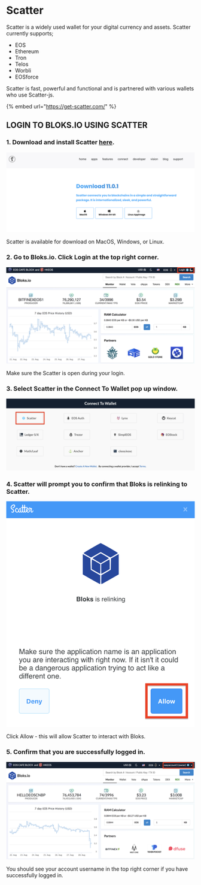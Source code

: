 # Scatter

Scatter is a widely used wallet for your digital currency and assets. Scatter currently supports;

* EOS
* Ethereum
* Tron
* Telos
* Worbli
* EOSforce

Scatter is fast, powerful and functional and is partnered with various wallets who use Scatter-js. 

{% embed url="https://get-scatter.com/" %}

## LOGIN TO BLOKS.IO USING SCATTER

### 1. Download and install Scatter [here](https://get-scatter.com/download).

![](../../.gitbook/assets/image%20%28121%29.png)

Scatter is available for download on MacOS, Windows, or Linux.

### 2. Go to Bloks.io. Click Login at the top right corner.

![](../../.gitbook/assets/image%20%28158%29.png)

Make sure the Scatter is open during your login.

### 3. Select Scatter in the Connect To Wallet pop up window. 

![](../../.gitbook/assets/image%20%28141%29.png)

### 4. Scatter will prompt you to confirm that Bloks is relinking to Scatter.

![](../../.gitbook/assets/image%20%2893%29.png)

Click Allow - this will allow Scatter to interact with Bloks.

### 5. Confirm that you are successfully logged in.

![](../../.gitbook/assets/image%20%28188%29.png)

You should see your account username in the top right corner if you have successfully logged in.

